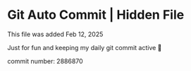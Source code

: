 # Git Auto Commit | Hidden File

This file was added Feb 12, 2025

Just for fun and keeping my daily git commit active 🤪

commit number: 2886870
